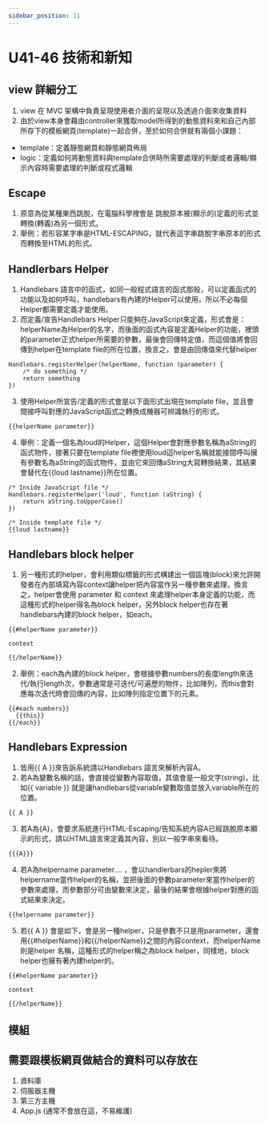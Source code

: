 ```yaml
---
sidebar_position: 11
---
```


# U41-46 技術和新知


## view 詳細分工
1. view 在 MVC 架構中負責呈現使用者介面的呈現以及透過介面來收集資料
2. 由於view本身會藉由controller來獲取model所得到的動態資料來和自己內部所存下的模板網頁(template)一起合併，至於如何合併就有兩個小課題：
 - template：定義靜態網頁和靜態網頁佈局
 - logic：定義如何將動態資料與template合併時所需要處理的判斷或者邏輯/顯示內容時需要處理的判斷或程式邏輯

## Escape
1. 原意為從某種東西跳脫，在電腦科學裡會是 跳脫原本被(顯示的)定義的形式並轉換(轉義)為另一個形式。
2. 舉例：若形容某字串是HTML-ESCAPING，就代表這字串跳脫字串原本的形式而轉換至HTML的形式。

## Handlerbars Helper
1. Handlebars 語言中的函式，如同一般程式語言的函式那般，可以定義函式的功能以及如何呼叫，handlebars有內建的Helper可以使用，所以不必每個Helper都需要定義才能使用。
2. 而定義/宣告Handlebars Helper只能夠在JavaScript來定義，形式會是：helperName為Helper的名字，而後面的函式內容是定義Helper的功能，裡頭的parameter正式helper所需要的參數，最後會回傳特定值，而這個值將會回傳到helper在template file的所在位置，換言之，會是由回傳值來代替helper
```
Handlebars.registerHelper(helperName, function (parameter) {
    /* do something */
    return something
})
```
3. 使用Helper所宣告/定義的形式會是以下面形式出現在template file，並且會間接呼叫對應的JavaScript函式之轉換成機器可辨識執行的形式。

```
{{helperName parameter}}
```
4. 舉例：定義一個名為loud的Helper，這個Helper會對應參數名稱為aString的函式物件，接著只要在template file裡使用loud這helper名稱就能接間呼叫擁有參數名為aString的函式物件，並由它來回傳aString大寫轉換結果，其結果會替代在{{loud lastname}}所在位置。

```
/* Inside JavaScript file */
Handlebars.registerHelper('loud', function (aString) {
    return aString.toUpperCase()
})

/* Inside template file */
{{loud lastname}}
```

## Handlebars block helper
1. 另一種形式的helper，會利用類似標籤的形式構建出一個區塊(block)來允許開發者在內部填寫內容context讓helper把內容當作另一種參數來處理，換言之，helper會使用 parameter 和 context 來處理helper本身定義的功能，而這種形式的helper得名為block helper，另外block helper也存在著handlebars內建的block helper，如each。


```
{{#helperName parameter}}

context

{{/helperName}}

```

2. 舉例：each為內建的block helper，會根據參數numbers的長度length來迭代/執行length次，參數通常是可迭代/可遍歷的物件，比如陣列，而this會對應每次迭代時會回傳的內容，比如陣列指定位置下的元素。

```
{{#each numbers}}
  {{this}}
{{/each}}
```


## Handlebars Expression
1. 皆用{{ A }}來告訴系統請以Handlebars 語言來解析內容A。
2. 若A為變數名稱的話，會直接從變數內容取值，其值會是一般文字(string)，比如{{ variable }} 就是讓handlebars從variable變數取值並放入variable所在的位置。
```
{{ A }}
```
3. 若A為{A}，會要求系統進行HTML-Escaping/告知系統內容A已經跳脫原本顯示的形式，請以HTML語言來定義其內容，別以一般字串來看待。

```
{{{A}}}
```

4. 若A為helpername parameter…. ，會以handlerbars的hepler來將helpername當作helper的名稱，並把後面的參數parameter來當作helper的參數來處理，而參數部分可由變數來決定，最後的結果會根據helper對應的函式結果來決定。
```
{{helpername parameter}}
```

5.  若{{ A }} 會是如下，會是另一種helper，只是參數不只是用parameter，還會用{{#helperName}}和{{/helperName}}之間的內容context，而helperName則是helper 名稱，這種形式的helper稱之為block helper，同樣地，block helper也擁有著內建helper的。

```
{{#helperName parameter}}

context

{{/helperName}}

```

## 模組


## 需要跟模板網頁做結合的資料可以存放在
1. 資料庫
2. 伺服器主機
3. 第三方主機
4. App.js (通常不會放在這，不易維護)
